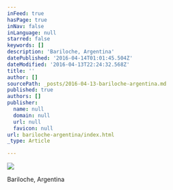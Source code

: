 ```yaml
---
inFeed: true
hasPage: true
inNav: false
inLanguage: null
starred: false
keywords: []
description: 'Bariloche, Argentina'
datePublished: '2016-04-14T01:01:45.504Z'
dateModified: '2016-04-13T22:24:32.568Z'
title: ''
author: []
sourcePath: _posts/2016-04-13-bariloche-argentina.md
published: true
authors: []
publisher:
  name: null
  domain: null
  url: null
  favicon: null
url: bariloche-argentina/index.html
_type: Article

---
```

![](https://the-grid-user-content.s3-us-west-2.amazonaws.com/e9df8617-dcdb-4ee8-8bff-7640d81704a8.jpg)

Bariloche, Argentina